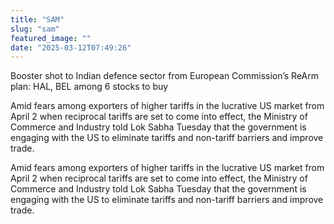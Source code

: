 ```yaml
---
title: "SAM" 
slug: "sam"
featured_image: ""
date: "2025-03-12T07:49:26"
---
```

Booster shot to Indian defence sector from European Commission’s ReArm plan:
HAL, BEL among 6 stocks to buy

Amid fears among exporters of higher tariffs in the lucrative US market from
April 2 when reciprocal tariffs are set to come into effect, the Ministry of
Commerce and Industry told Lok Sabha Tuesday that the government is engaging
with the US to eliminate tariffs and non-tariff barriers and improve trade.

Amid fears among exporters of higher tariffs in the lucrative US market from
April 2 when reciprocal tariffs are set to come into effect, the Ministry of
Commerce and Industry told Lok Sabha Tuesday that the government is engaging
with the US to eliminate tariffs and non-tariff barriers and improve trade.

